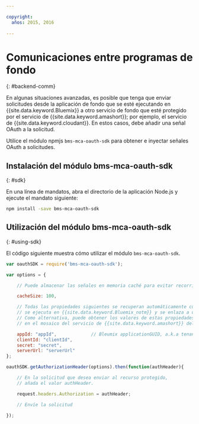 ```yaml
---

copyright:
  años: 2015, 2016
  
---
```


# Comunicaciones entre programas de fondo
{: #backend-comm}

En algunas situaciones avanzadas, es posible que tenga que enviar solicitudes desde la aplicación de fondo que se esté ejecutando en {{site.data.keyword.Bluemix}} a otro servicio de fondo que esté protegido por el servicio de {{site.data.keyword.amashort}}; por ejemplo, el servicio de {{site.data.keyword.cloudant}}. En estos casos, debe añadir una señal OAuth a la solicitud.

Utilice el módulo npmjs `bms-mca-oauth-sdk` para obtener e inyectar señales OAuth a solicitudes.

## Instalación del módulo bms-mca-oauth-sdk
{: #sdk}

En una línea de mandatos, abra el directorio de la aplicación Node.js y ejecute el mandato siguiente:

```Bash
npm install -save bms-mca-oauth-sdk
```

## Utilización del módulo bms-mca-oauth-sdk
{: #using-sdk}

El código siguiente muestra cómo utilizar el módulo `bms-mca-oauth-sdk`.


``` JavaScript
var oauthSDK = require('bms-mca-oauth-sdk');

var options = {

	// Puede almacenar las señales en memoria caché para evitar recorridos de ida y vuelta adicionales en cada solicitud. 	// Esta propiedad define el número de señales que se van a almacenar en la memoria caché.

	cacheSize: 100,

	// Todas las propiedades siguientes se recuperan automáticamente cuando Node.js
	// se ejecuta en {{site.data.keyword.Bluemix_notm}} y se enlaza a una instancia del servicio de {{site.data.keyword.amashort}}.
	// Como alternativa, puede obtener los valores de estas propiedades si hace clic en Mostrar credenciales
	// en el mosaico del servicio de {{site.data.keyword.amashort}} del panel de control de la aplicación de {{site.data.keyword.Bluemix_notm}}

	appId: "appId",				// Bleumix applicationGUID, a.k.a tenantId
	clientId: "clientId",			
	secret: "secret",
	serverUrl: "serverUrl"
};

oauthSDK.getAuthorizationHeader(options).then(function(authHeader){

	// En la solicitud que desea enviar al recurso protegido,
	// añada el valor authHeader. 

	request.headers.Authorization = authHeader;

	// Envíe la solicitud

});

```
